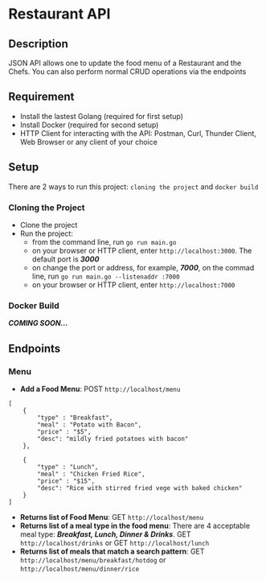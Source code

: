 # Restaurant API
## Description
JSON API allows one to update the food menu of a Restaurant and the Chefs. You can also perform normal CRUD operations via the endpoints

## Requirement
- Install the lastest Golang (required for first setup)
- Install Docker (required for second setup)
- HTTP Client for interacting with the API: Postman, Curl, Thunder Client, Web Browser or any client of your choice

## Setup
There are 2 ways to run this project: `cloning the project` and `docker build`

### Cloning the Project
- Clone the project
- Run the project: 
    - from the command line, run `go run main.go`
    - on your browser or HTTP client, enter `http://localhost:3000`. The default port is ***3000***
    - on change the port or address, for example, ***7000***, on the commad line, run `go run main.go --listenaddr :7000`
    - on your browser or HTTP client, enter `http://localhost:7000` 

### Docker Build
***COMING SOON...***

## Endpoints
### Menu
- **Add a Food Menu**: POST `http://localhost/menu`
~~~
[
    {
        "type" : "Breakfast",
        "meal" : "Potato with Bacon",
        "price" : "$5",
        "desc": "mildly fried potatoes with bacon"
    },  

    {
        "type" : "Lunch",
        "meal" : "Chicken Fried Rice",
        "price" : "$15",
        "desc": "Rice with stirred fried vege with baked chicken"
    }
]
~~~
- **Returns list of Food Menu**: GET `http://localhost/menu`
- **Returns list of a meal type in the food menu**: There are 4 acceptable meal type: ***Breakfast, Lunch, Dinner & Drinks***.
GET `http://localhost/drinks` or GET `http://localhost/lunch`
- **Returns list of meals that match a search pattern**: GET `http://localhost/menu/breakfast/hotdog` or `http://localhost/menu/dinner/rice`
